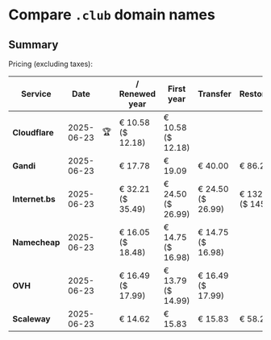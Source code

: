 # Compare `.club` domain names

## Summary

Pricing (excluding taxes):

| Service | Date |  | / Renewed year | First year | Transfer | Restoration |
|--|--|--|--|--|--|--|
| **Cloudflare** | 2025-06-23 | 🏆 | € 10.58<br>($ 12.18) | € 10.58<br>($ 12.18) |  |  |
| **Gandi** | 2025-06-23 |  | € 17.78 | € 19.09 | € 40.00 | € 86.25 |
| **Internet.bs** | 2025-06-23 |  | € 32.21<br>($ 35.49) | € 24.50<br>($ 26.99) | € 24.50<br>($ 26.99) | € 132.06<br>($ 145.49) |
| **Namecheap** | 2025-06-23 |  | € 16.05<br>($ 18.48) | € 14.75<br>($ 16.98) | € 14.75<br>($ 16.98) |  |
| **OVH** | 2025-06-23 |  | € 16.49<br>($ 17.99) | € 13.79<br>($ 14.99) | € 16.49<br>($ 17.99) |  |
| **Scaleway** | 2025-06-23 |  | € 14.62 | € 15.83 | € 15.83 | € 58.26 |
